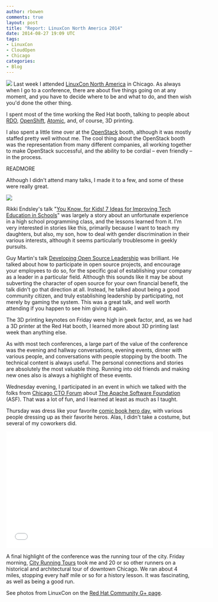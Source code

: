 ```yaml
---
author: rbowen
comments: true
layout: post
title: "Report: LinuxCon North America 2014"
date: 2014-08-27 19:09 UTC
tags:
- LinuxCon
- CloudOpen
- Chicago
categories:
- Blog
---
```

![](blog/lfsquare.jpg)
Last week I attended [LinuxCon North America](http://events.linuxfoundation.org/events/linuxcon-north-america) in Chicago. As always when I go to a conference, there are about five things going on at any moment, and you have to decide where to be and what to do, and then wish you'd done the other thing.

I spent most of the time working the Red Hat booth, talking to people about [RDO](http://openstack.redhat.com/Main_Page), [OpenShift](https://www.openshift.com/), [Atomic](http://www.projectatomic.io/), and, of course, 3D printing.

I also spent a little time over at the [OpenStack](http://www.openstack.org/) booth, although it was mostly staffed pretty well without me. The cool thing about the OpenStack booth was the representation from many different companies, all working together to make OpenStack successful, and the ability to be cordial &ndash; even friendly &ndash; in the process.

READMORE

Although I didn't attend many talks, I made it to a few, and some of these were really great.

![](blog/2014_linuxcon_3d.jpg)

Rikki Endsley's talk "[You Know, for Kids! 7 Ideas for Improving Tech Education in Schools](http://sched.co/1jQnCxA)" was largely a story about an unfortunate experience in a high school programming class, and the lessons learned from it. I'm very interested in stories like this, primarily because I want to teach my daughters, but also, my son, how to deal with gender discrimination in their various interests, although it seems particularly troublesome in geekly pursuits.

Guy Martin's talk [Developing Open Source Leadership](http://sched.co/1yFXAFf) was brilliant. He talked about how to participate in open source projects, and encourage your employees to do so, for the specific goal of establishing your company as a leader in a particular field. Although this sounds like it may be about subverting the character of open source for your own financial benefit, the talk didn't go that direction at all. Instead, he talked about being a good community citizen, and truly establishing leadership by participating, not merely by gaming the system. This was a great talk, and well worth attending if you happen to see him giving it again.

The 3D printing keynotes on Friday were high in geek factor, and, as we had a 3D printer at the Red Hat booth, I learned more about 3D printing last week than anything else.

As with most tech conferences, a large part of the value of the conference was the evening and hallway conversations, evening events, dinner with various people, and conversations with people stopping by the booth. The technical content is always useful. The personal connections and stories are absolutely the most valuable thing. Running into old friends and making new ones also is always a highlight of these events.

Wednesday evening, I participated in an event in which we talked with the folks from [Chicago CTO Forum](http://www.chicagoctoforum.com/) about [The Apache Software Foundation](http://www.apache.org/) (ASF). That was a lot of fun, and I learned at least as much as I taught.

Thursday was dress like your favorite [comic book hero day](http://www.linuxfoundation.org/news-media/announcements/2014/07/preview-linuxcon-and-cloudopen-will-include-linux-quiz-show-comic), with various people dressing up as their favorite heros. Alas, I didn't take a costume, but several of my coworkers did.

<iframe width="560" height="315" src="//www.youtube.com/embed/8A-i6mSJCzg" frameborder="0" allowfullscreen></iframe>

A final highlight of the conference was the running tour of the city. Friday morning, [City Running Tours](http://www.cityrunningtours.com/chicago/) took me and 20 or so other runners on a historical and architectural tour of downtown Chicago. We ran about 4 miles, stopping every half mile or so for a history lesson. It was fascinating, as well as being a good run.

See photos from LinuxCon on the [Red Hat Community G+ page](https://plus.google.com/photos/113258037797946990391/albums/6050425943168363217?authkey=CNjklbmqt-7RxQE).
